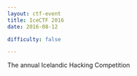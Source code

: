 ```yaml
---
layout: ctf-event
title: IceCTF 2016
date: 2016-08-12

difficulty: false

---
```


The annual Icelandic Hacking Competition

